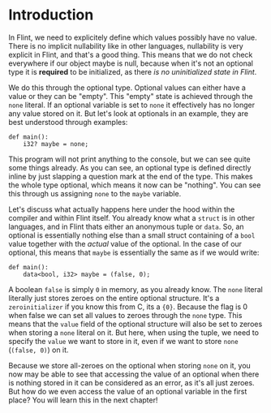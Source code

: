 # Introduction

In Flint, we need to explicitely define which values possibly have no value. There is no implicit nullability like in other languages, nullability is very explicit in Flint, and that's a good thing. This means that we do not check everywhere if our object maybe is null, because when it's not an optional type it is **required** to be initialized, as there _is no uninitialized state in Flint_.

We do this through the optional type. Optional values can either have a value or they can be "empty". This "empty" state is achieved through the `none` literal. If an optional variable is set to `none` it effectively has no longer any value stored on it. But let's look at optionals in an example, they are best understood through examples:

```ft
def main():
    i32? maybe = none;
```

This program will not print anything to the console, but we can see quite some things already. As you can see, an optional type is defined directly inline by just slapping a question mark at the end of the type. This makes the whole type optional, which means it now can be "nothing". You can see this through us assigning `none` to the `maybe` variable.

Let's discuss what actually happens here under the hood within the compiler and within Flint itself. You already know what a `struct` is in other languages, and in Flint thats either an anonymous tuple or `data`. So, an optional is essentially nothing else than a small struct containing of a `bool` value together with the _actual_ value of the optional. In the case of our optional, this means that `maybe` is essentially the same as if we would write:

```ft
def main():
    data<bool, i32> maybe = (false, 0);
```

A boolean `false` is simply `0` in memory, as you already know. The `none` literal literally just stores zeroes on the entire optional structure. It's a `zeroinitializer` if you know this from C, its a `{0}`. Because the flag is 0 when false we can set all values to zeroes through the `none` type. This means that the `value` field of the optional structure will also be set to zeroes when storing a `none` literal on it. But here, when using the tuple, we need to specify the `value` we want to store in it, even if we want to store `none` (`(false, 0)`) on it.

Because we store all-zeroes on the optional when storing `none` on it, you now may be able to see that accessing the value of an optional when there is nothing stored in it can be considered as an error, as it's all just zeroes. But how do we even access the value of an optional variable in the first place? You will learn this in the next chapter!
